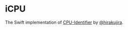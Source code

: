 # iCPU
The Swift implementation of [CPU-Identifier](https://github.com/hirakujira/CPU-Identifier) by [@hirakujira](https://twitter.com/hirakujira).
